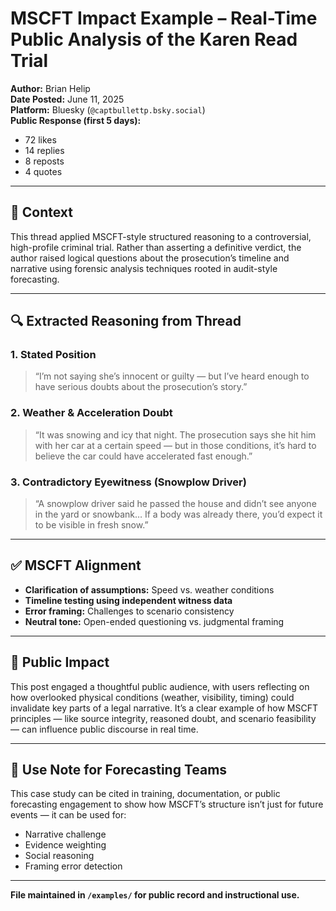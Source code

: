 # MSCFT Impact Example – Real-Time Public Analysis of the Karen Read Trial

**Author:** Brian Helip  
**Date Posted:** June 11, 2025  
**Platform:** Bluesky (`@captbullettp.bsky.social`)  
**Public Response (first 5 days):**  
- 72 likes  
- 14 replies  
- 8 reposts  
- 4 quotes  

---

## 📌 Context

This thread applied MSCFT-style structured reasoning to a controversial, high-profile criminal trial. Rather than asserting a definitive verdict, the author raised logical questions about the prosecution’s timeline and narrative using forensic analysis techniques rooted in audit-style forecasting.

---

## 🔍 Extracted Reasoning from Thread

### 1. **Stated Position**  
> “I’m not saying she’s innocent or guilty — but I’ve heard enough to have serious doubts about the prosecution’s story.”

### 2. **Weather & Acceleration Doubt**  
> “It was snowing and icy that night. The prosecution says she hit him with her car at a certain speed — but in those conditions, it’s hard to believe the car could have accelerated fast enough.”

### 3. **Contradictory Eyewitness (Snowplow Driver)**  
> “A snowplow driver said he passed the house and didn’t see anyone in the yard or snowbank… If a body was already there, you’d expect it to be visible in fresh snow.”

---

## ✅ MSCFT Alignment

- **Clarification of assumptions:** Speed vs. weather conditions  
- **Timeline testing using independent witness data**  
- **Error framing:** Challenges to scenario consistency  
- **Neutral tone:** Open-ended questioning vs. judgmental framing

---

## 💬 Public Impact

This post engaged a thoughtful public audience, with users reflecting on how overlooked physical conditions (weather, visibility, timing) could invalidate key parts of a legal narrative. It’s a clear example of how MSCFT principles — like source integrity, reasoned doubt, and scenario feasibility — can influence public discourse in real time.

---

## 🧠 Use Note for Forecasting Teams

This case study can be cited in training, documentation, or public forecasting engagement to show how MSCFT’s structure isn’t just for future events — it can be used for:

- Narrative challenge
- Evidence weighting
- Social reasoning
- Framing error detection

---

**File maintained in `/examples/` for public record and instructional use.**
